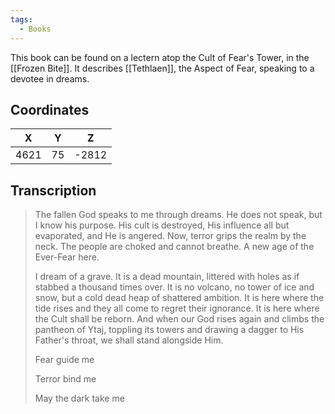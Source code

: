 ```yaml
---
tags:
  - Books
---
```


This book can be found on a lectern atop the Cult of Fear's Tower, in the [[Frozen Bite]]. It describes [[Tethlaen]], the Aspect of Fear, speaking to a devotee in dreams.

## Coordinates
| **X** | **Y** | **Z** |
| :---: | :---: | :---: |
| 4621  |  75   | -2812 |

## Transcription
> The fallen God speaks to me through dreams. He does not speak, but I know his purpose. His cult is destroyed, His influence all but evaporated, and He is angered. Now, terror grips the realm by the neck. The people are choked and cannot breathe. A new age of the Ever-Fear here.
>
> I dream of a grave. It is a dead mountain, littered with holes as if stabbed a thousand times over. It is no volcano, no tower of ice and snow, but a cold dead heap of shattered ambition. It is here where the tide rises and they all come to regret their ignorance. It is here where the Cult shall be reborn. And when our God rises again and climbs the pantheon of Ytaj, toppling its towers and drawing a dagger to His Father's throat, we shall stand alongside Him.
>
> Fear guide me
>
> Terror bind me
>
> May the dark take me

